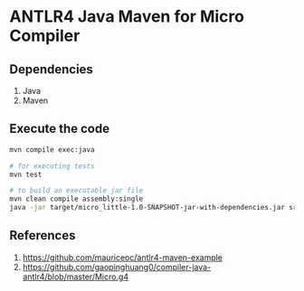 # ANTLR4 Java Maven for Micro Compiler

## Dependencies
1. Java
2. Maven

## Execute the code
```bash
mvn compile exec:java

# for executing tests
mvn test

# to build an executable jar file
mvn clean compile assembly:single
java -jar target/micro_little-1.0-SNAPSHOT-jar-with-dependencies.jar src/main/resources/input.txt
```

## References

1) https://github.com/mauriceoc/antlr4-maven-example
2) https://github.com/gaopinghuang0/compiler-java-antlr4/blob/master/Micro.g4